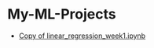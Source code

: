 # My-ML-Projects
- [Copy of linear_regression_week1.ipynb]([https://github.com/yourusername/yourrepository/raw/main/path/to/your/file.ext](https://github.com/VarunSriTeja/My-ML-Projects/blob/main/Copy%20of%20linear_regression_week1.ipynb))
